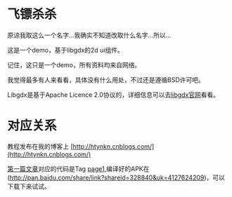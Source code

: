 飞镖杀杀
========
原谅我取这么一个名字...我确实不知道改取什么名字...所以...

这是一个demo，基于libgdx的2d ui组件。

记住，这只是一个demo，所有资料均来自网络。

我觉得最多有人来看看，具体没有什么用处，不过还是遵循BSD许可吧。

Libgdx是基于Apache Licence 2.0协议的，详细信息可以去[libgdx官网](http://libgdx.badlogicgames.com/)看看。

对应关系
========
教程发布在我的博客上 [http://htynkn.cnblogs.com/](http://htynkn.cnblogs.com/)

[第一篇文章](http://www.cnblogs.com/htynkn/archive/2013/02/14/libgdx-game-1.html)对应的代码是Tag [page1](https://github.com/htynkn/DartsShaSha/tree/page1),编译好的APK在(http://pan.baidu.com/share/link?shareid=328840&uk=4127624209)，可以下载下来试试。


